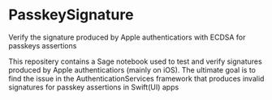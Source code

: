 # PasskeySignature
Verify the signature produced by Apple authenticatiors with ECDSA for passkeys assertions

This repositery contains a Sage notebook used to test and verify signatures produced by Apple authenticatiors (mainly on iOS). The ultimate goal is to find the issue in the AuthenticationServices framework that produces invalid signatures for passkey assertions in Swift(UI) apps
